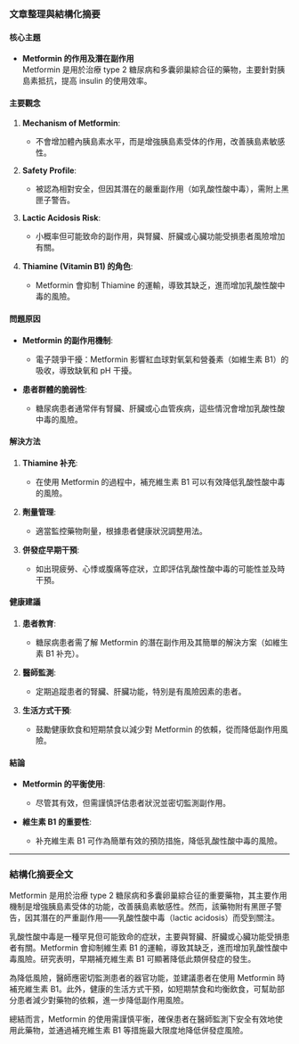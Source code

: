 ### 文章整理與結構化摘要

#### 核心主題
- **Metformin 的作用及潛在副作用**  
  Metformin 是用於治療 type 2 糖尿病和多囊卵巢綜合征的藥物，主要針對胰島素抵抗，提高 insulin 的使用效率。

#### 主要觀念
1. **Mechanism of Metformin**: 
   - 不會增加體內胰島素水平，而是增強胰島素受体的作用，改善胰島素敏感性。
   
2. **Safety Profile**:
   - 被認為相對安全，但因其潛在的嚴重副作用（如乳酸性酸中毒），需附上黑匣子警告。

3. **Lactic Acidosis Risk**: 
   - 小概率但可能致命的副作用，與腎臟、肝臟或心臟功能受損患者風險增加有關。
   
4. **Thiamine (Vitamin B1) 的角色**:
   - Metformin 會抑制 Thiamine 的運輸，導致其缺乏，進而增加乳酸性酸中毒的風險。

#### 問題原因
- **Metformin 的副作用機制**: 
  - 電子競爭干擾：Metformin 影響紅血球對氧氣和營養素（如維生素 B1）的吸收，導致缺氧和 pH 干擾。
  
- **患者群體的脆弱性**:
  - 糖尿病患者通常伴有腎臟、肝臟或心血管疾病，這些情況會增加乳酸性酸中毒的風險。

#### 解決方法
1. **Thiamine 补充**:
   - 在使用 Metformin 的過程中，補充維生素 B1 可以有效降低乳酸性酸中毒的風險。
   
2. **劑量管理**:
   - 適當監控藥物劑量，根據患者健康狀況調整用法。

3. **併發症早期干預**:
   - 如出現疲勞、心悸或腹痛等症狀，立即評估乳酸性酸中毒的可能性並及時干預。

#### 健康建議
1. **患者教育**:
   - 糖尿病患者需了解 Metformin 的潛在副作用及其簡單的解決方案（如維生素 B1 补充）。
   
2. **醫師監測**:
   - 定期追蹤患者的腎臟、肝臟功能，特別是有風險因素的患者。

3. **生活方式干預**:
   - 鼓勵健康飲食和短期禁食以減少對 Metformin 的依賴，從而降低副作用風險。

#### 結論
- **Metformin 的平衡使用**: 
  - 尽管其有效，但需謹慎評估患者狀況並密切監測副作用。
  
- **維生素 B1 的重要性**:
  - 补充維生素 B1 可作為簡單有效的預防措施，降低乳酸性酸中毒的風險。

---

### 結構化摘要全文

Metformin 是用於治療 type 2 糖尿病和多囊卵巢綜合征的重要藥物，其主要作用機制是增強胰島素受体的功能，改善胰島素敏感性。然而，該藥物附有黑匣子警告，因其潛在的严重副作用——乳酸性酸中毒（lactic acidosis）而受到關注。

乳酸性酸中毒是一種罕見但可能致命的症狀，主要與腎臟、肝臟或心臟功能受損患者有關。Metformin 會抑制維生素 B1 的運輸，導致其缺乏，進而增加乳酸性酸中毒風險。研究表明，早期補充維生素 B1 可顯著降低此類併發症的發生。

為降低風險，醫師應密切監測患者的器官功能，並建議患者在使用 Metformin 時補充維生素 B1。此外，健康的生活方式干預，如短期禁食和均衡飲食，可幫助部分患者減少對藥物的依賴，進一步降低副作用風險。

總結而言，Metformin 的使用需謹慎平衡，確保患者在醫師監測下安全有效地使用此藥物，並通過補充維生素 B1 等措施最大限度地降低併發症風險。